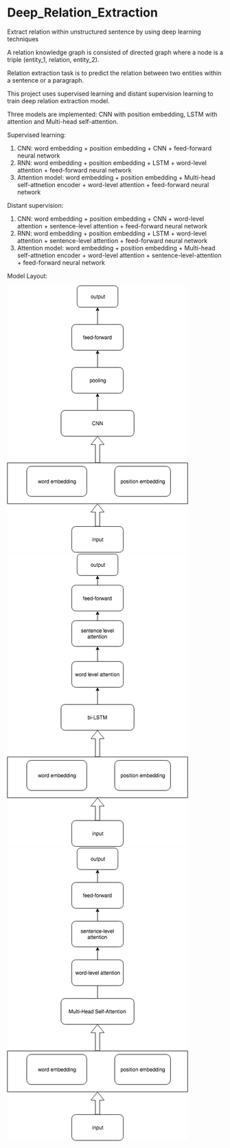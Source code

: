 # Deep_Relation_Extraction
Extract relation within unstructured sentence by using deep learning techniques

A relation knowledge graph is consisted of directed graph where a node is a triple (entity_1, relation, entity_2).

Relation extraction task is to predict the relation between two entities within a sentence or a paragraph.

This project uses supervised learning and distant supervision learning to train deep relation extraction model.

Three models are implemented: CNN with position embedding, LSTM with attention and Multi-head self-attention.

Supervised learning: 
1) CNN: word embedding + position embedding + CNN + feed-forward neural network
2) RNN: word embedding + position embedding + LSTM + word-level attention + feed-forward neural network
3) Attention model: word embedding + position embedding + Multi-head self-attnetion encoder + word-level attention + feed-forward neural network

Distant supervision:
1) CNN: word embedding + position embedding + CNN + word-level attention + sentence-level attention + feed-forward neural network
2) RNN: word embedding + position embedding + LSTM + word-level attention + sentence-level attention + feed-forward neural network
3) Attention model: word embedding + position embedding + Multi-head self-attnetion encoder + word-level attention + sentence-level-attention + feed-forward neural network


Model Layout:

![CNN](img/baseline_cnn.jpg)![RNN](img/base_cnn.jpg)
![Attention](img/mutlihead.jpg)
